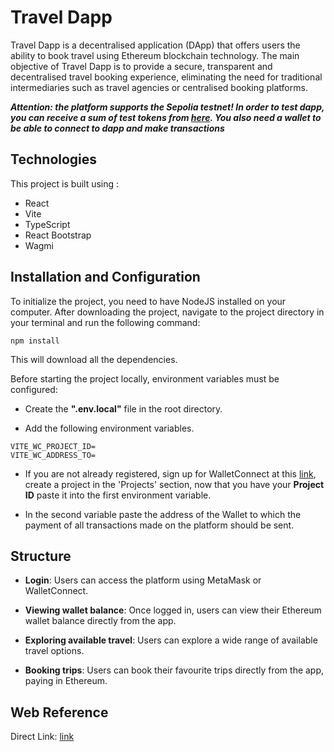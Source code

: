 # Travel Dapp

Travel Dapp is a decentralised application (DApp) that offers users the ability to book travel using Ethereum blockchain technology.
The main objective of Travel Dapp is to provide a secure, transparent and decentralised travel booking experience, eliminating the need for traditional intermediaries such as travel agencies or centralised booking platforms.

***Attention: the platform supports the Sepolia testnet! In order to test dapp, you can receive a sum of test tokens from [here](https://www.alchemy.com/faucets/ethereum-sepolia). You also need a wallet to be able to connect to dapp and make transactions***

## Technologies

This project is built using :
+ React
+ Vite
+ TypeScript
+ React Bootstrap
+ Wagmi

## Installation and Configuration

To initialize the project, you need to have NodeJS installed on your computer. After downloading the project, 
navigate to the project directory in your terminal and run the following command:
```
npm install
```
This will download all the dependencies.


Before starting the project locally, environment variables must be configured:

+ Create the **".env.local"** file in the root directory.
  
+ Add the following environment variables.

```
VITE_WC_PROJECT_ID=
VITE_WC_ADDRESS_TO=
```
+ If you are not already registered, sign up for WalletConnect at this [link](https://cloud.walletconnect.com/sign-in), create a project in the 'Projects' section, now that you have your **Project ID** paste it into the first environment variable.
  
+ In the second variable paste the address of the Wallet to which the payment of all transactions made on the platform should be sent.

## Structure
+ **Login**: Users can access the platform using MetaMask or WalletConnect.
  
+ **Viewing wallet balance**: Once logged in, users can view their Ethereum wallet balance directly from the app.
  
+ **Exploring available travel**: Users can explore a wide range of available travel options.
  
+ **Booking trips**: Users can book their favourite trips directly from the app, paying in Ethereum.


## Web Reference
Direct Link: [link](https://travel-dapp-neon.vercel.app/)

